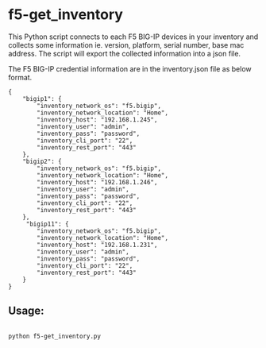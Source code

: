 # f5-get_inventory

This Python script connects to each F5 BIG-IP devices in your inventory and collects some information ie. version, platform, serial number, base mac address. The script will export the collected information into a json file.

The F5 BIG-IP credential information are in the inventory.json file as below format.

```yjson
{
    "bigip1": {
        "inventory_network_os": "f5.bigip",    
        "inventory_network_location": "Home",         
        "inventory_host": "192.168.1.245",
        "inventory_user": "admin",
        "inventory_pass": "password",
        "inventory_cli_port": "22",        
        "inventory_rest_port": "443"
    },
    "bigip2": {
        "inventory_network_os": "f5.bigip",    
        "inventory_network_location": "Home",         
        "inventory_host": "192.168.1.246",
        "inventory_user": "admin",
        "inventory_pass": "password",
        "inventory_cli_port": "22",        
        "inventory_rest_port": "443"
    },
     "bigip11": {
        "inventory_network_os": "f5.bigip",    
        "inventory_network_location": "Home",         
        "inventory_host": "192.168.1.231",
        "inventory_user": "admin",
        "inventory_pass": "password",
        "inventory_cli_port": "22",        
        "inventory_rest_port": "443"
    }                                                                                                                                                                                                                                                                                                                        
}
```

## Usage:
```bash

python f5-get_inventory.py
```
